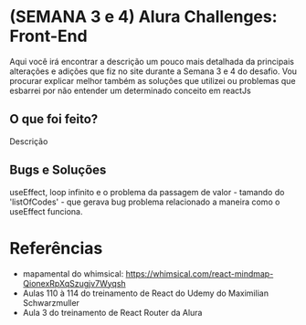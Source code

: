 # (SEMANA 3 e 4) Alura Challenges: Front-End
Aqui você irá encontrar a descrição um pouco mais detalhada da principais alterações e adições que fiz no site durante a Semana 3 e 4 do desafio. Vou procurar explicar melhor também as soluções que utilizei ou problemas que esbarrei por não entender um determinado conceito em reactJs 


## O que foi feito? 
Descrição

## Bugs e Soluções
useEffect, loop infinito e o problema da passagem de valor - tamando do 'listOfCodes' - que gerava bug
problema relacionado a maneira como o useEffect funciona.

# Referências
- mapamental do whimsical: https://whimsical.com/react-mindmap-QionexRpXqSzugjv7Wyqsh
- Aulas 110 à 114 do treinamento de React do Udemy do Maximilian Schwarzmuller
- Aula 3 do treinamento de React Router da Alura
